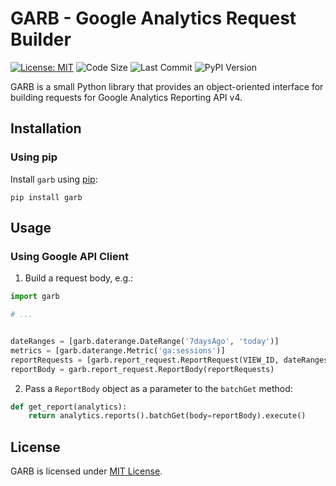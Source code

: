 # GARB - Google Analytics Request Builder
[![License: MIT](https://img.shields.io/badge/License-MIT-yellow.svg)](https://opensource.org/licenses/MIT)
![Code Size](https://img.shields.io/github/languages/code-size/czuhajster/garb)
![Last Commit](https://img.shields.io/github/last-commit/czuhajster/garb)
![PyPI Version](https://img.shields.io/pypi/v/garb)

GARB is a small Python library that provides an object-oriented interface for building requests
for Google Analytics Reporting API v4.

## Installation

### Using pip

Install `garb` using [pip](https://pip.pypa.io/en/stable/quickstart/):

    pip install garb

## Usage

### Using Google API Client

1. Build a request body, e.g.:

```python
import garb

# ...


dateRanges = [garb.daterange.DateRange('7daysAgo', 'today')]
metrics = [garb.daterange.Metric('ga:sessions')]
reportRequests = [garb.report_request.ReportRequest(VIEW_ID, dateRanges, metrics)]
reportBody = garb.report_request.ReportBody(reportRequests)
```

2. Pass a `ReportBody` object as a parameter to the `batchGet` method:

```python
def get_report(analytics):
    return analytics.reports().batchGet(body=reportBody).execute()
```

## License

GARB is licensed under [MIT License](https://github.com/czuhajster/garb/blob/main/LICENSE.md).
